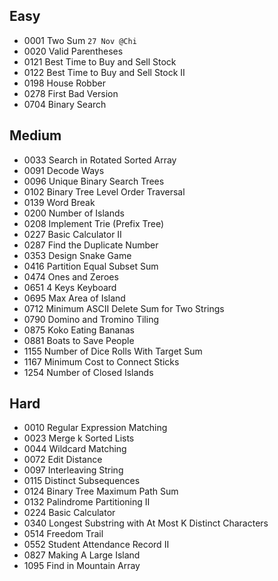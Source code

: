 ## Easy
 * 0001	Two Sum `27 Nov @Chi`
 * 0020 Valid Parentheses
 * 0121 Best Time to Buy and Sell Stock
 * 0122 Best Time to Buy and Sell Stock II
 * 0198 House Robber
 * 0278 First Bad Version 
 * 0704 Binary Search
## Medium
 * 0033 Search in Rotated Sorted Array
 * 0091 Decode Ways
 * 0096 Unique Binary Search Trees
 * 0102 Binary Tree Level Order Traversal
 * 0139 Word Break
 * 0200 Number of Islands
 * 0208 Implement Trie (Prefix Tree)
 * 0227 Basic Calculator II
 * 0287 Find the Duplicate Number
 * 0353 Design Snake Game
 * 0416 Partition Equal Subset Sum
 * 0474 Ones and Zeroes
 * 0651 4 Keys Keyboard
 * 0695 Max Area of Island
 * 0712 Minimum ASCII Delete Sum for Two Strings
 * 0790 Domino and Tromino Tiling
 * 0875 Koko Eating Bananas 
 * 0881 Boats to Save People
 * 1155 Number of Dice Rolls With Target Sum 
 * 1167 Minimum Cost to Connect Sticks
 * 1254 Number of Closed Islands

## Hard
 * 0010 Regular Expression Matching
 * 0023 Merge k Sorted Lists
 * 0044 Wildcard Matching
 * 0072 Edit Distance
 * 0097 Interleaving String 
 * 0115 Distinct Subsequences
 * 0124 Binary Tree Maximum Path Sum 
 * 0132 Palindrome Partitioning II
 * 0224 Basic Calculator
 * 0340 Longest Substring with At Most K Distinct Characters
 * 0514 Freedom Trail
 * 0552 Student Attendance Record II
 * 0827 Making A Large Island
 * 1095 Find in Mountain Array
 
